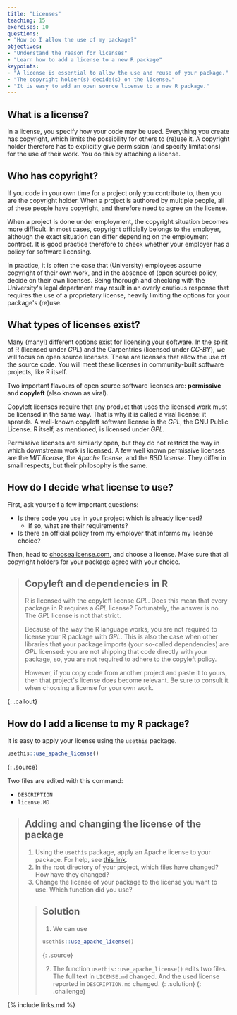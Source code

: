 ```yaml
---
title: "Licenses"
teaching: 15
exercises: 10
questions:
- "How do I allow the use of my package?"
objectives:
- "Understand the reason for licenses"
- "Learn how to add a license to a new R package"
keypoints:
- "A license is essential to allow the use and reuse of your package."
- "The copyright holder(s) decide(s) on the license."
- "It is easy to add an open source license to a new R package."
---
```


## What is a license?
In a license, you specify how your code may be used. Everything you create has copyright, which limits the possibility for others to (re)use it. A copyright holder therefore has to explicitly give permission (and specify limitations) for the use of their work. You do this by attaching a license.

## Who has copyright?
If you code in your own time for a project only you contribute to, then you are the copyright holder. When a project is authored by multiple people, all of these people have copyright, and therefore need to agree on the license.

When a project is done under employment, the copyright situation becomes more difficult. In most cases, copyright officially belongs to the employer, although the exact situation can differ depending on the employment contract. It is good practice therefore to check whether your employer has a policy for software licensing.

In practice, it is often the case that (University) employees assume copyright of their own work, and in the absence of (open source) policy, decide on their own licenses. Being thorough and checking with the University's legal department may result in an overly cautious response that requires the use of a proprietary license, heavily limiting the options for your package's (re)use.

## What types of licenses exist?
Many (many!) different options exist for licensing your software. In the spirit of R (licensed under _GPL_) and the Carpentries (licensed under _CC-BY_), we will focus on open source licenses. These are licenses that allow the use of the source code. You will meet these licenses in community-built software projects, like R itself.

Two important flavours of open source software licenses are: **permissive** and **copyleft** (also known as viral).

Copyleft licenses require that any product that uses the licensed work must be licensed in the same way. That is why it is called a viral license: it spreads. A well-known copyleft software license is the _GPL_, the GNU Public License. R itself, as mentioned, is licensed under _GPL_.

Permissive licenses are similarly open, but they do not restrict the way in which downstream work is licensed. A few well known permissive licenses are the _MIT license_, the _Apache license_, and the _BSD license_. They differ in small respects, but their philosophy is the same.

## How do I decide what license to use?
First, ask yourself a few important questions:

- Is there code you use in your project which is already licensed? 
    - If so, what are their requirements?
- Is there an official policy from my employer that informs my license choice?

Then, head to [choosealicense.com](https://choosealicense.com/), and choose a license. Make sure that all copyright holders for your package agree with your choice.

> ## Copyleft and dependencies in R
>
> R is licensed with the copyleft license _GPL_. Does this mean that every package in R requires a _GPL_ license?
> Fortunately, the answer is no.
> The _GPL_ license is not that strict.
>
> Because of the way the R language works, you are not
> required to license your R package with _GPL_. This is also the case when other libraries that your package imports
> (your so-called dependencies) are _GPL_ licensed: you are not shipping that code directly with your package, so, you are not
> required to adhere to the copyleft policy.
>
> However, if you copy code from another project and paste it to yours, then that project's license does
> become relevant. Be sure to consult it when choosing a license for your own work.
>
{: .callout}

## How do I add a license to my R package?
It is easy to apply your license using the `usethis` package.

~~~r
usethis::use_apache_license()
~~~
{: .source}

Two files are edited with this command:
- `DESCRIPTION`
- `license.MD`

> ## Adding and changing the license of the package
> 1. Using the `usethis` package, apply an Apache license to your package. For help, see [this link](https://usethis.r-lib.org/reference/index.html#package-setup).
> 2. In the root directory of your project, which files have changed? How have they changed? 
> 3. Change the license of your package to the license you want to use. Which function did you use?
> 
> > ## Solution
> > 1. We can use 
> > ~~~r
> > usethis::use_apache_license()
> > ~~~
> > {: .source}
> > 
> > 2. The function `usethis::use_apache_license()` edits two files. The full text in `LICENSE.md` changed. And the used license reported in `DESCRIPTION.md` changed.
> {: .solution}
{: .challenge}


{% include links.md %}
